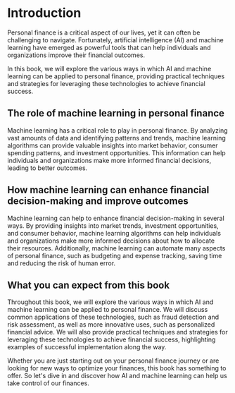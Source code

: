 Introduction
============

Personal finance is a critical aspect of our lives, yet it can often be challenging to navigate. Fortunately, artificial intelligence (AI) and machine learning have emerged as powerful tools that can help individuals and organizations improve their financial outcomes.

In this book, we will explore the various ways in which AI and machine learning can be applied to personal finance, providing practical techniques and strategies for leveraging these technologies to achieve financial success.

The role of machine learning in personal finance
------------------------------------------------

Machine learning has a critical role to play in personal finance. By analyzing vast amounts of data and identifying patterns and trends, machine learning algorithms can provide valuable insights into market behavior, consumer spending patterns, and investment opportunities. This information can help individuals and organizations make more informed financial decisions, leading to better outcomes.

How machine learning can enhance financial decision-making and improve outcomes
-------------------------------------------------------------------------------

Machine learning can help to enhance financial decision-making in several ways. By providing insights into market trends, investment opportunities, and consumer behavior, machine learning algorithms can help individuals and organizations make more informed decisions about how to allocate their resources. Additionally, machine learning can automate many aspects of personal finance, such as budgeting and expense tracking, saving time and reducing the risk of human error.

What you can expect from this book
----------------------------------

Throughout this book, we will explore the various ways in which AI and machine learning can be applied to personal finance. We will discuss common applications of these technologies, such as fraud detection and risk assessment, as well as more innovative uses, such as personalized financial advice. We will also provide practical techniques and strategies for leveraging these technologies to achieve financial success, highlighting examples of successful implementation along the way.

Whether you are just starting out on your personal finance journey or are looking for new ways to optimize your finances, this book has something to offer. So let's dive in and discover how AI and machine learning can help us take control of our finances.
